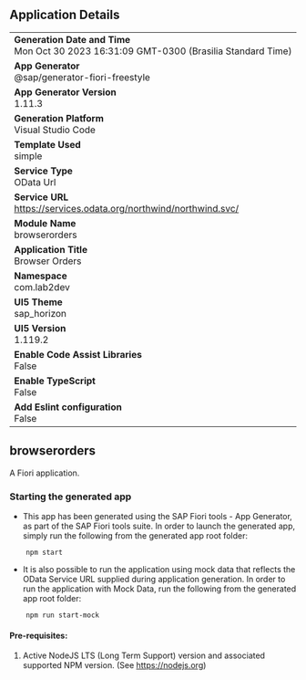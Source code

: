 ## Application Details
|               |
| ------------- |
|**Generation Date and Time**<br>Mon Oct 30 2023 16:31:09 GMT-0300 (Brasilia Standard Time)|
|**App Generator**<br>@sap/generator-fiori-freestyle|
|**App Generator Version**<br>1.11.3|
|**Generation Platform**<br>Visual Studio Code|
|**Template Used**<br>simple|
|**Service Type**<br>OData Url|
|**Service URL**<br>https://services.odata.org/northwind/northwind.svc/
|**Module Name**<br>browserorders|
|**Application Title**<br>Browser Orders|
|**Namespace**<br>com.lab2dev|
|**UI5 Theme**<br>sap_horizon|
|**UI5 Version**<br>1.119.2|
|**Enable Code Assist Libraries**<br>False|
|**Enable TypeScript**<br>False|
|**Add Eslint configuration**<br>False|

## browserorders

A Fiori application.

### Starting the generated app

-   This app has been generated using the SAP Fiori tools - App Generator, as part of the SAP Fiori tools suite.  In order to launch the generated app, simply run the following from the generated app root folder:

```
    npm start
```

- It is also possible to run the application using mock data that reflects the OData Service URL supplied during application generation.  In order to run the application with Mock Data, run the following from the generated app root folder:

```
    npm run start-mock
```

#### Pre-requisites:

1. Active NodeJS LTS (Long Term Support) version and associated supported NPM version.  (See https://nodejs.org)


